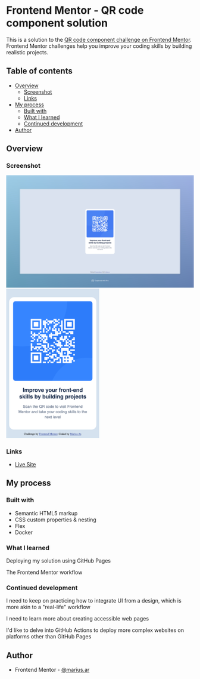 # Frontend Mentor - QR code component solution

This is a solution to the [QR code component challenge on Frontend Mentor](https://www.frontendmentor.io/challenges/qr-code-component-iux_sIO_H). Frontend Mentor challenges help you improve your coding skills by building realistic projects. 

## Table of contents

- [Overview](#overview)
  - [Screenshot](#screenshot)
  - [Links](#links)
- [My process](#my-process)
  - [Built with](#built-with)
  - [What I learned](#what-i-learned)
  - [Continued development](#continued-development)
- [Author](#author)

## Overview

### Screenshot

<img alt="My implementation on a large screen" src="./screenshot_desktop.jpeg"/>
<img alt="My implementation on a mobile screen" src="./screenshot_mobile.png" width="250"/>

### Links

- [Live Site](https://marius-ar.github.io)

## My process

### Built with

- Semantic HTML5 markup
- CSS custom properties & nesting
- Flex
- Docker

### What I learned

Deploying my solution using GitHub Pages

The Frontend Mentor workflow

### Continued development

I need to keep on practicing how to integrate UI from a design, which is more akin to a "real-life" workflow

I need to learn more about creating accessible web pages

I'd like to delve into GitHub Actions to deploy more complex websites on platforms other than GitHub Pages

## Author

- Frontend Mentor - [@marius.ar](https://www.frontendmentor.io/profile/marius.ar)
